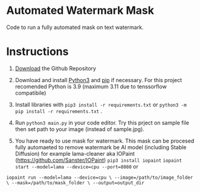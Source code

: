 # Automated Watermark Mask

Code to run a fully automated mask on text watermark.

# Instructions

1. [Download](https://github.com/AuCourDe/watermark_mask/archive/refs/heads/master.zip) the Github Repository

2. Download and install [Python3](https://www.python.org/downloads/) and [pip](https://pip.pypa.io/en/stable/installing/) if necessary. For this project recomended Python is 3.9 (maximum 3.11 due to tenssorflow compatibile)

3. Install libraries with `pip3 install -r requirements.txt` or `python3 -m pip install -r requirements.txt` .

4. Run `python3 main.py` in your code editor. Try this prject on sample file then set path to your image (instead of sample.jpg).

5. You have ready to use mask for watermark. This mask can be procesed fully automaeted to remove watermark be AI model (including Stable Diffusion) for example lama-cleaner aka IOPaint (https://github.com/Sanster/IOPaint)
`pip3 install iopaint`
`iopaint start --model=lama --device=cpu --port=8080`
 or

`iopaint run --model=lama --device=cpu \
--image=/path/to/image_folder \
--mask=/path/to/mask_folder \
--output=output_dir`

